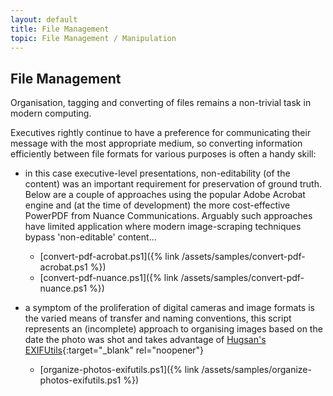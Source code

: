 ```yaml
---
layout: default
title: File Management
topic: File Management / Manipulation
---
```


## File Management
Organisation, tagging and converting of files remains a non-trivial task in modern computing.

Executives rightly continue to have a preference for communicating their message with the most appropriate medium, so converting information efficiently between file formats for various purposes is often a handy skill:

- in this case executive-level presentations, non-editability (of the content) was an important requirement for preservation of ground truth. Below are a couple of approaches using the popular Adobe Acrobat engine and (at the time of development) the more cost-effective PowerPDF from Nuance Communications. Arguably such approaches have limited application where modern image-scraping techniques bypass 'non-editable' content...

  - [convert-pdf-acrobat.ps1]({% link /assets/samples/convert-pdf-acrobat.ps1 %})
  - [convert-pdf-nuance.ps1]({% link /assets/samples/convert-pdf-nuance.ps1 %})

- a symptom of the proliferation of digital cameras and image formats is the varied means of transfer and naming conventions, this script represents an (incomplete) approach to organising images based on the date the photo was shot and takes advantage of [Hugsan's EXIFUtils](http://www.hugsan.com/EXIFutils/){:target="_blank" rel="noopener"}
  - [organize-photos-exifutils.ps1]({% link /assets/samples/organize-photos-exifutils.ps1 %})

